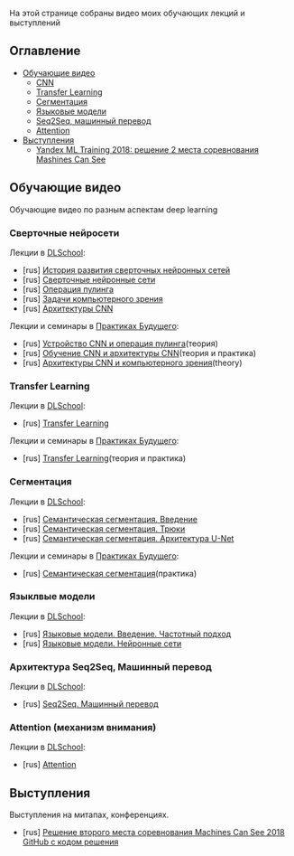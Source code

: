 
На этой странице собраны видео моих обучающих лекций и выступлений

## Оглавление
- [Обучающие видео](#лекции) <br />
  - [CNN](#cnn) <br />
  - [Transfer Learning](#transfer_learning) <br />
  - [Сегментация](#segmentation) <br />
  - [Языковые модели](#language_modeling) <br />
  - [Seq2Seq, машинный перевод](#mt) <br />
  - [Attention](#attention) <br />
- [Выступления](#выступления) <br />
  - [Yandex ML Training 2018: решение 2 места соревнования Mashines Can See](#yandex-ml-training)

<a name="лекции"/>

## Обучающие видео

Обучающие видео по разным аспектам deep learning

<a name="cnn"/>

### Сверточные нейросети
Лекции в [DLSchool](dlschool.org):
- [rus] [История развития сверточных нейронных сетей](https://youtu.be/Xq76hQHCkvQ)
- [rus] [Сверточные нейронные сети](https://youtu.be/HpKGv-kYurk)
- [rus] [Операция пулинга](https://youtu.be/IxLuPHtZBTY)
- [rus] [Задачи компьютерного зрения](https://youtu.be/3IPRcBIsgNA)
- [rus] [Архитектуры CNN](https://youtu.be/TcUPuKpIlhQ)

Лекции и семинары в [Практиках Будущего](https://practicingfutures.org):
- [rus] [Устройство CNN и операция пулинга](https://youtu.be/xKNmEKA-BH8)(теория)
- [rus] [Обучение CNN и архитектуры CNN](https://youtu.be/ThNWPwil_lk)(теория и практика)
- [rus] [Архитектуры CNN и компьютерного зрения](https://youtu.be/uezEoNKGAhs)(theory)

<a name="transfer_learning"/>

### Transfer Learning
Лекции в [DLSchool](dlschool.org):
- [rus] [Transfer Learning](https://youtu.be/oLpREso27Zw)

Лекции и семинары в [Практиках Будущего](https://practicingfutures.org):
- [rus] [Transfer Learning](https://youtu.be/ShtEhvxcWss)(теория и практика)

<a name="segmentation"/>

### Сегментация
Лекции в [DLSchool](dlschool.org):
- [rus] [Семантическая сегментация. Введение](https://youtu.be/awgMvmJQUF0)
- [rus] [Семантическая сегментация. Трюки](https://youtu.be/K73tZxH9nvE)
- [rus] [Семантическая сегментация. Архитектура U-Net](https://youtu.be/yEuIV5FsRMs)

Лекции и семинары в [Практиках Будущего](https://practicingfutures.org):
- [rus] [Семантическая сегментация](https://youtu.be/t8jY7X7_YWc)(практика)

<a name="language_modeling"/>

### Языклвые модели
Лекции в [DLSchool](dlschool.org):
- [rus] [Языковые модели. Введение. Частотный подход](https://youtu.be/aS2A7b-4uT4)
- [rus] [Языковые модели. Нейронные сети](https://youtu.be/-tK7WcE5Wfo)

<a name="mt"/>

### Архитектура Seq2Seq, Машинный перевод
Лекции в [DLSchool](dlschool.org):
- [rus] [Seq2Seq. Машинный перевод](https://youtu.be/N3TLYsn0TU8)

<a name="attention"/>

### Attention (механизм внимания)
Лекции в [DLSchool](dlschool.org):
- [rus] [Attention](https://youtu.be/G4vT5cvJSxY)

<a name="выступления"/>

## Выступления

Выступления на митапах, конференциях.

<a name="yandex-ml-training"/>

- [rus] [Решение второго места соревнования Machines Can See 2018](https://youtu.be/zNTRmIoPLns) <br />
  [GitHub с кодом решения](https://github.com/Atmyre/MCS2018_Solution) 
